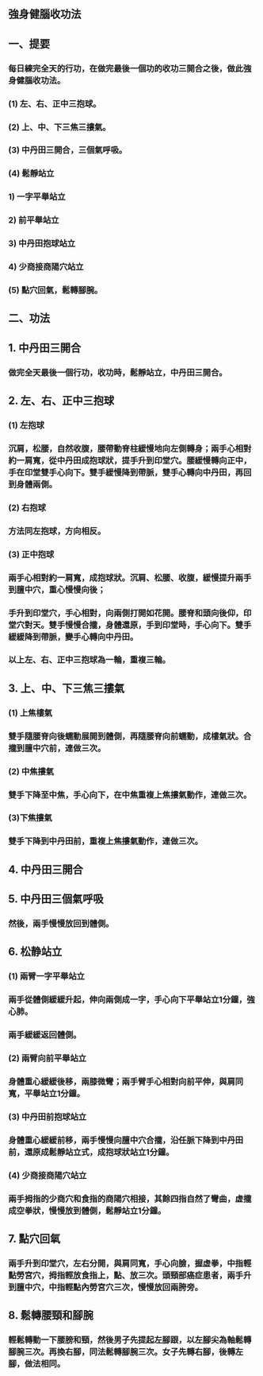## 強身健腦收功法

## 一、提要
### 每日練完全天的行功，在做完最後一個功的收功三開合之後，做此強身健腦收功法。
### (1) 左、右、正中三抱球。
### (2) 上、中、下三焦三摟氣。
### (3) 中丹田三開合，三個氣呼吸。
### (4) 鬆靜站立
### 1) 一字平舉站立
### 2) 前平舉站立
### 3) 中丹田抱球站立
### 4) 少商接商陽穴站立
### (5) 點穴回氣，鬆轉腳腕。

## 二、功法
## 1. 中丹田三開合
### 做完全天最後一個行功，收功時，鬆靜站立，中丹田三開合。

## 2. 左、右、正中三抱球
### (1) 左抱球
### 沉肩，松腰，自然收腹，腰帶動脊柱緩慢地向左側轉身；兩手心相對約一肩寬，從中丹田成抱球狀，提手升到印堂穴。腰緩慢轉向正中，手在印堂雙手心向下。雙手緩慢降到帶脈，雙手心轉向中丹田，再回到身體兩側。
### (2) 右抱球
### 方法同左抱球，方向相反。
### (3) 正中抱球
### 兩手心相對約一肩寬，成抱球狀。沉肩、松腰、收腹，緩慢提升兩手到膻中穴，重心慢慢向後；
### 手升到印堂穴，手心相對，向兩側打開如花開。腰脊和頭向後仰，印堂穴對天。雙手慢慢合攏，身體還原，手到印堂時，手心向下。雙手緩緩降到帶脈，變手心轉向中丹田。
### 以上左、右、正中三抱球為一輪，重複三輪。

## 3. 上、中、下三焦三摟氣
### (1) 上焦樓氣
### 雙手隨腰脊向後蠕動展開到體側，再隨腰脊向前蠕動，成樓氣狀。合攏到膻中穴前，連做三次。
### (2) 中焦摟氣
### 雙手下降至中焦，手心向下，在中焦重複上焦摟氣動作，連做三次。
### (3)下焦摟氣
### 雙手下降到中丹田前，重複上焦摟氣動作，連做三次。

## 4. 中丹田三開合

## 5. 中丹田三個氣呼吸
### 然後，兩手慢慢放回到體側。

## 6. 松静站立
### (1) 兩臂一字平舉站立
### 兩手從體側緩緩升起，伸向兩側成一字，手心向下平舉站立1分鐘，強心肺。
### 兩手緩緩返回體側。
### (2) 兩臂向前平舉站立
### 身體重心緩緩後移，兩膝微彎；兩手臂手心相對向前平伸，與肩同寬，平舉站立1分鐘。
### (3) 中丹田前抱球站立
### 身體重心緩緩前移，兩手慢慢向膻中穴合攏，沿任脈下降到中丹田前，還原成鬆靜站立式，成抱球狀站立1分鐘。
### (4) 少商接商陽穴站立
### 兩手拇指的少商穴和食指的商陽穴相接，其餘四指自然了彎曲，虚攏成空拳狀，慢慢放到體側，鬆靜站立1分鐘。

## 7. 點穴回氧
### 兩手升到印堂穴，左右分開，與肩同寬，手心向臉，握虚拳，中指輕點勞宮穴，拇指輕放食指上，點、放三次。頭頸部癌症患者，兩手升到膻中穴，中指輕點內勞宮穴三次，慢慢放回兩胯旁。

## 8. 鬆轉腰頸和腳腕
### 輕鬆轉動一下腰膀和頸，然後男子先提起左腳跟，以左腳尖為軸鬆轉腳腕三次。再換右腳，同法鬆轉腳腕三次。女子先轉右腳，後轉左腳，做法相同。

